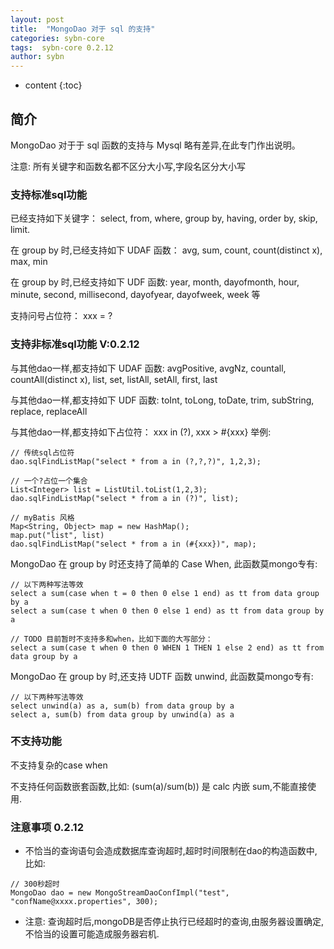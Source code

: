 ```yaml
---
layout: post
title:  "MongoDao 对于 sql 的支持"
categories: sybn-core
tags:  sybn-core 0.2.12
author: sybn
---
```


* content
{:toc}

## 简介

MongoDao 对于于 sql 函数的支持与 Mysql 略有差异,在此专门作出说明。

注意: 所有关键字和函数名都不区分大小写,字段名区分大小写







### 支持标准sql功能

已经支持如下关键字： select, from, where, group by, having, order by, skip, limit.

在 group by 时,已经支持如下 UDAF 函数： avg, sum, count, count(distinct x), max, min

在 group by 时,已经支持如下 UDF 函数: year, month, dayofmonth, hour, minute, second, millisecond, dayofyear, dayofweek, week 等 

支持问号占位符： xxx = ?

### 支持非标准sql功能 V:0.2.12

与其他dao一样,都支持如下 UDAF 函数: avgPositive, avgNz, countall, countAll(distinct x), list, set, listAll, setAll, first, last

与其他dao一样,都支持如下 UDF 函数: toInt, toLong, toDate, trim, subString, replace, replaceAll

与其他dao一样,都支持如下占位符： xxx in (?), xxx > #{xxx} 举例:

```
// 传统sql占位符
dao.sqlFindListMap("select * from a in (?,?,?)", 1,2,3);

// 一个?占位一个集合
List<Integer> list = ListUtil.toList(1,2,3);
dao.sqlFindListMap("select * from a in (?)", list);

// myBatis 风格
Map<String, Object> map = new HashMap();
map.put("list", list)
dao.sqlFindListMap("select * from a in (#{xxx})", map);
```

MongoDao 在 group by 时还支持了简单的 Case When, 此函数莫mongo专有:

```
// 以下两种写法等效
select a sum(case when t = 0 then 0 else 1 end) as tt from data group by a
select a sum(case t when 0 then 0 else 1 end) as tt from data group by a

// TODO 目前暂时不支持多和when，比如下面的大写部分：
select a sum(case t when 0 then 0 WHEN 1 THEN 1 else 2 end) as tt from data group by a
```

MongoDao 在 group by 时,还支持 UDTF 函数 unwind, 此函数莫mongo专有:

```
// 以下两种写法等效
select unwind(a) as a, sum(b) from data group by a
select a, sum(b) from data group by unwind(a) as a

```

### 不支持功能

不支持复杂的case when

不支持任何函数嵌套函数,比如: (sum(a)/sum(b)) 是 calc 内嵌 sum,不能直接使用.


### 注意事项 0.2.12

* 不恰当的查询语句会造成数据库查询超时,超时时间限制在dao的构造函数中, 比如:

```
// 300秒超时
MongoDao dao = new MongoStreamDaoConfImpl("test", "confName@xxxx.properties", 300);
```

* 注意: 查询超时后,mongoDB是否停止执行已经超时的查询,由服务器设置确定,不恰当的设置可能造成服务器宕机.

